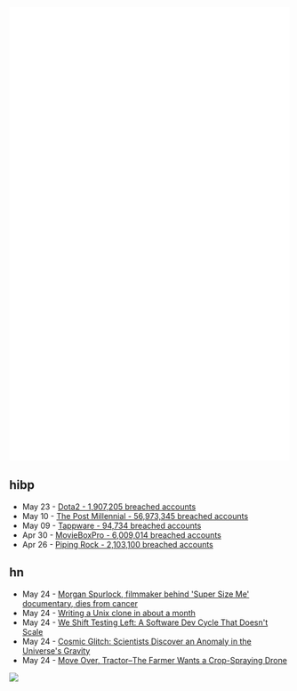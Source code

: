 ![Metrics](https://raw.githubusercontent.com/phixion/phixion/master/metrics.svg)

## hibp

<!--
for https://github.com/phixion/phixion/blob/main/.github/workflows/feeds.yml
-->
<!--START_SECTION:haveibeenpwnd-->
- May 23 - [Dota2 - 1,907,205 breached accounts](https://haveibeenpwned.com/PwnedWebsites#Dota2)
- May 10 - [The Post Millennial - 56,973,345 breached accounts](https://haveibeenpwned.com/PwnedWebsites#ThePostMillennial)
- May 09 - [Tappware - 94,734 breached accounts](https://haveibeenpwned.com/PwnedWebsites#Tappware)
- Apr 30 - [MovieBoxPro - 6,009,014 breached accounts](https://haveibeenpwned.com/PwnedWebsites#MovieBoxPro)
- Apr 26 - [Piping Rock - 2,103,100 breached accounts](https://haveibeenpwned.com/PwnedWebsites#PipingRock)
<!--END_SECTION:haveibeenpwnd-->

## hn

<!--
for https://github.com/phixion/phixion/blob/main/.github/workflows/feeds.yml
-->
<!--START_SECTION:hn-->
- May 24 - [Morgan Spurlock, filmmaker behind 'Super Size Me' documentary, dies from cancer](https://abcnews.go.com/US/morgan-spurlock-filmmaker-super-size-documentary-dies-cancer/story?id=110534964)
- May 24 - [Writing a Unix clone in about a month](https://drewdevault.com/2024/05/24/2024-05-24-Bunnix.html)
- May 24 - [We Shift Testing Left: A Software Dev Cycle That Doesn't Scale](https://thenewstack.io/why-we-shift-testing-left-a-software-dev-cycle-that-doesnt-scale/)
- May 24 - [Cosmic Glitch: Scientists Discover an Anomaly in the Universe's Gravity](https://www.businessinsider.com/cosmic-glitch-makes-scientists-rethink-einstein-greatest-theory-2024-5)
- May 24 - [Move Over, Tractor–The Farmer Wants a Crop-Spraying Drone](https://spectrum.ieee.org/arthur-erickson-drones-profile)
<!--END_SECTION:hn-->

<!--
for https://yhype.me
-->
![](https://hit.yhype.me/github/profile?user_id=13013670)
